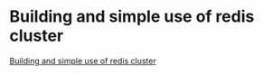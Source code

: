 # Building and simple use of redis cluster
[Building and simple use of redis cluster](https://aiwithcloud.com/2022/09/19/building_and_simple_use_of_redis_cluster/)